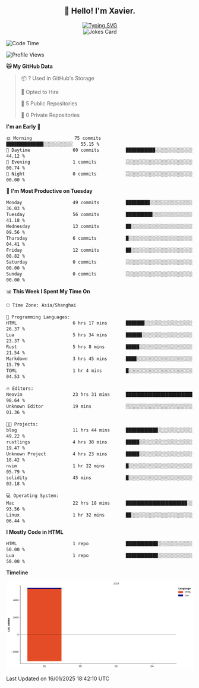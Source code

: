 <h2 align="center">👋 Hello! I'm Xavier.</h2>

<!-- typing svg starts -->
<div align="center">
 <a href="https://git.io/typing-svg"><img src="https://readme-typing-svg.demolab.com?font=Fira+Code&size=16&pause=1000&color=FFFFFFF0&width=435&lines=Fear+is+temporary.+Regret+is+forever." alt="Typing SVG" /></a>
</div>
<!-- typing svg ends -->

<!-- jokes card -->
<div align="center">
 <img src="https://readme-jokes.vercel.app/api?hideBorder" alt="Jokes Card" />
</div>

<!--START_SECTION:waka-->
![Code Time](http://img.shields.io/badge/Code%20Time-197%20hrs%2050%20mins-blue)

![Profile Views](http://img.shields.io/badge/Profile%20Views-113-blue)

**🐱 My GitHub Data** 

> 📦 ? Used in GitHub's Storage 
 > 
> 💼 Opted to Hire
 > 
> 📜 5 Public Repositories 
 > 
> 🔑 0 Private Repositories 
 > 
**I'm an Early 🐤** 

```text
🌞 Morning                75 commits          ██████████████░░░░░░░░░░░   55.15 % 
🌆 Daytime                60 commits          ███████████░░░░░░░░░░░░░░   44.12 % 
🌃 Evening                1 commits           ░░░░░░░░░░░░░░░░░░░░░░░░░   00.74 % 
🌙 Night                  0 commits           ░░░░░░░░░░░░░░░░░░░░░░░░░   00.00 % 
```
📅 **I'm Most Productive on Tuesday** 

```text
Monday                   49 commits          █████████░░░░░░░░░░░░░░░░   36.03 % 
Tuesday                  56 commits          ██████████░░░░░░░░░░░░░░░   41.18 % 
Wednesday                13 commits          ██░░░░░░░░░░░░░░░░░░░░░░░   09.56 % 
Thursday                 6 commits           █░░░░░░░░░░░░░░░░░░░░░░░░   04.41 % 
Friday                   12 commits          ██░░░░░░░░░░░░░░░░░░░░░░░   08.82 % 
Saturday                 0 commits           ░░░░░░░░░░░░░░░░░░░░░░░░░   00.00 % 
Sunday                   0 commits           ░░░░░░░░░░░░░░░░░░░░░░░░░   00.00 % 
```


📊 **This Week I Spent My Time On** 

```text
🕑︎ Time Zone: Asia/Shanghai

💬 Programming Languages: 
HTML                     6 hrs 17 mins       ███████░░░░░░░░░░░░░░░░░░   26.37 % 
Lua                      5 hrs 34 mins       ██████░░░░░░░░░░░░░░░░░░░   23.37 % 
Rust                     5 hrs 8 mins        █████░░░░░░░░░░░░░░░░░░░░   21.54 % 
Markdown                 3 hrs 45 mins       ████░░░░░░░░░░░░░░░░░░░░░   15.79 % 
TOML                     1 hr 4 mins         █░░░░░░░░░░░░░░░░░░░░░░░░   04.53 % 

🔥 Editors: 
Neovim                   23 hrs 31 mins      █████████████████████████   98.64 % 
Unknown Editor           19 mins             ░░░░░░░░░░░░░░░░░░░░░░░░░   01.36 % 

🐱‍💻 Projects: 
blog                     11 hrs 44 mins      ████████████░░░░░░░░░░░░░   49.22 % 
rustlings                4 hrs 38 mins       █████░░░░░░░░░░░░░░░░░░░░   19.47 % 
Unknown Project          4 hrs 23 mins       █████░░░░░░░░░░░░░░░░░░░░   18.42 % 
nvim                     1 hr 22 mins        █░░░░░░░░░░░░░░░░░░░░░░░░   05.79 % 
solidity                 45 mins             █░░░░░░░░░░░░░░░░░░░░░░░░   03.18 % 

💻 Operating System: 
Mac                      22 hrs 18 mins      ███████████████████████░░   93.56 % 
Linux                    1 hr 32 mins        ██░░░░░░░░░░░░░░░░░░░░░░░   06.44 % 
```

**I Mostly Code in HTML** 

```text
HTML                     1 repo              ████████████░░░░░░░░░░░░░   50.00 % 
Lua                      1 repo              ████████████░░░░░░░░░░░░░   50.00 % 
```



**Timeline**

![Lines of Code chart](https://raw.githubusercontent.com/xavier2code/xavier2code/main/assets/bar_graph.png)


 Last Updated on 16/01/2025 18:42:10 UTC
<!--END_SECTION:waka-->
